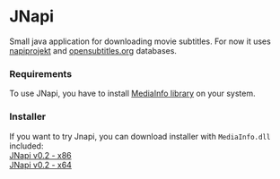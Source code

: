 # JNapi

Small java application for downloading movie subtitles. For now it uses [napiprojekt](http://www.napiprojekt.pl/) and [opensubtitles.org](http://www.opensubtitles.org/) databases.


### Requirements

To use JNapi, you have to install [MediaInfo library](http://mediainfo.sourceforge.net/en/Download) on your system.

### Installer

If you want to try Jnapi, you can download installer with `MediaInfo.dll` included:  
[JNapi v0.2 - x86](http://student.agh.edu.pl/~bassara/jnapi/jnapi_v0.2_x86.exe)  
[JNapi v0.2 - x64](http://student.agh.edu.pl/~bassara/jnapi/jnapi_v0.2_x64.exe)
